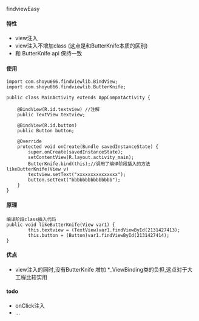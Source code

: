 findviewEasy

#### 特性
- view注入 
- view注入不增加class (这点是和ButterKnife本质的区别)
- 和 ButterKnife api 保持一致


#### 使用


```
import com.shoyu666.findviewlib.BindView;
import com.shoyu666.findviewlib.ButterKnife;

public class MainActivity extends AppCompatActivity {

    @BindView(R.id.textview) //注解
    public TextView textview;

    @BindView(R.id.button)
    public Button button;

    @Override
    protected void onCreate(Bundle savedInstanceState) {
        super.onCreate(savedInstanceState);
        setContentView(R.layout.activity_main);
        ButterKnife.bind(this);//调用了编译阶段插入的方法 likeButterKnife(View v)
        textview.setText("xxxxxxxxxxxxxxx");
        button.setText("bbbbbbbbbbbbbbb");
    }
}
```

#### 原理

```
编译阶段class插入代码
public void likeButterKnife(View var1) {
        this.textview = (TextView)var1.findViewById(2131427413);
        this.button = (Button)var1.findViewById(2131427414);
}
```
#### 优点
- view注入的同时,没有ButterKnife 增加 *_ViewBinding类的负担,这点对于大工程比较实用

#### todo
- onClick注入
- ...
